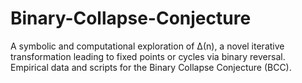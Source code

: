 # Binary-Collapse-Conjecture
A symbolic and computational exploration of Δ(n), a novel iterative transformation leading to fixed points or cycles via binary reversal. Empirical data and scripts for the Binary Collapse Conjecture (BCC).
